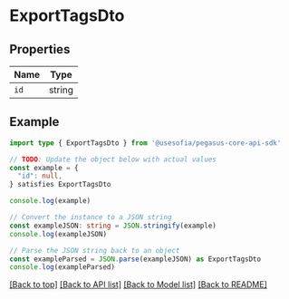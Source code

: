 
# ExportTagsDto


## Properties

Name | Type
------------ | -------------
`id` | string

## Example

```typescript
import type { ExportTagsDto } from '@usesofia/pegasus-core-api-sdk'

// TODO: Update the object below with actual values
const example = {
  "id": null,
} satisfies ExportTagsDto

console.log(example)

// Convert the instance to a JSON string
const exampleJSON: string = JSON.stringify(example)
console.log(exampleJSON)

// Parse the JSON string back to an object
const exampleParsed = JSON.parse(exampleJSON) as ExportTagsDto
console.log(exampleParsed)
```

[[Back to top]](#) [[Back to API list]](../README.md#api-endpoints) [[Back to Model list]](../README.md#models) [[Back to README]](../README.md)


